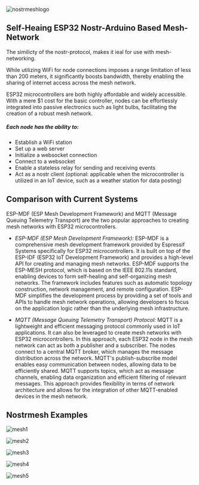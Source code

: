 ![nostrmeshlogo](https://github.com/lnbits/nostrmesh/assets/33088785/8634277b-79ab-4a96-b8d1-3fbe44f35fd4)

## Self-Heaing ESP32 Nostr-Arduino Based Mesh-Network

The similicty of the nostr-protocol, makes it ieal for use with mesh-networking.

While utilizing WiFi for node connections imposes a range limitation of less than 200 meters, it significantly boosts bandwidth, thereby enabling the sharing of internet access across the mesh network.

ESP32 microcontrollers are both highly affordable and widely accessible. With a mere $1 cost for the basic controller, nodes can be effortlessly integrated into passive electronics such as light bulbs, facilitating the creation of a robust mesh network.

##### Each node has the ability to:
* Establish a WiFi station
* Set up a web server
* Initialize a websocket connection
* Connect to a websocket
* Enable a stateless relay for sending and receiving events
* Act as a nostr client (optional: applicable when the microcontroller is utilized in an IoT device, such as a weather station for data posting)

## Comparison with Current Systems

ESP-MDF (ESP Mesh Development Framework) and MQTT (Message Queuing Telemetry Transport) are the two popular approaches to creating mesh networks with ESP32 microcontrollers.

* *ESP-MDF (ESP Mesh Development Framework):* ESP-MDF is a comprehensive mesh development framework provided by Espressif Systems specifically for ESP32 microcontrollers. It is built on top of the ESP-IDF (ESP32 IoT Development Framework) and provides a high-level API for creating and managing mesh networks. ESP-MDF supports the ESP-MESH protocol, which is based on the IEEE 802.11s standard, enabling devices to form self-healing and self-organizing mesh networks. The framework includes features such as automatic topology construction, network management, and remote configuration. ESP-MDF simplifies the development process by providing a set of tools and APIs to handle mesh network operations, allowing developers to focus on the application logic rather than the underlying mesh infrastructure.

* *MQTT (Message Queuing Telemetry Transport) Protocol:* MQTT is a lightweight and efficient messaging protocol commonly used in IoT applications. It can also be leveraged to create mesh networks with ESP32 microcontrollers. In this approach, each ESP32 node in the mesh network can act as both a publisher and a subscriber. The nodes connect to a central MQTT broker, which manages the message distribution across the network. MQTT's publish-subscribe model enables easy communication between nodes, allowing data to be efficiently shared. MQTT supports topics, which act as message channels, enabling data organization and efficient filtering of relevant messages. This approach provides flexibility in terms of network architecture and allows for the integration of other MQTT-enabled devices in the mesh network.

## Nostrmesh Examples


![mesh1](https://github.com/lnbits/nostrmesh/assets/33088785/e62b090f-b6b2-4e9a-afda-8f330c6c2f35)

![mesh2](https://github.com/lnbits/nostrmesh/assets/33088785/99f115c0-18d9-425f-ad7a-747bed39928a)

![mesh3](https://github.com/lnbits/nostrmesh/assets/33088785/323bfbd9-7b9b-4810-8026-0b43e51d17e8)

![mesh4](https://github.com/lnbits/nostrmesh/assets/33088785/9b5f9837-b509-4ca9-84d9-c860577cbc9a)

![mesh5](https://github.com/lnbits/nostrmesh/assets/33088785/3be3f3e7-aa8c-49b7-a0b5-7b9522f3930d)

